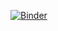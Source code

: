 [![Binder](https://binder.pangeo.io/badge_logo.svg)](https://binder.pangeo.io/v2/gh/ngs-docs/2021-ggg-201b-variant-calling/stable?urlpath=rstudio)
